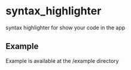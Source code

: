 # syntax_highlighter

syntax highlighter for show your code in the app

## Example

Example is available at the /example directory
